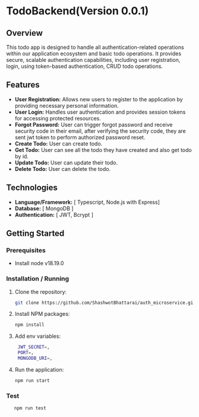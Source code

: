 # TodoBackend(Version 0.0.1)

## Overview

This todo app is designed to handle all authentication-related operations within our application ecosystem and basic todo operations. It provides secure, scalable authentication capabilities, including user registration, login, using token-based authentication, CRUD todo operations.

## Features

- **User Registration:** Allows new users to register to the application by providing necessary personal information.
- **User Login:** Handles user authentication and provides session tokens for accessing protected resources.
- **Forgot Password:** User can trigger forgot password and receive security code in their email, after verifying the security code, they are sent jwt token to perform authorized password reset.
- **Create Todo:** User can create todo.
- **Get Todo:** User can see all the todo they have created and also get todo by id.
- **Update Todo:** User can update their todo.
- **Delete Todo:** User can delete the todo.

## Technologies

- **Language/Framework:** [ Typescript, Node.js with Express]
- **Database:** [ MongoDB ]
- **Authentication:** [ JWT, Bcrypt ]

## Getting Started

### Prerequisites

- Install node v18.19.0

### Installation / Running

1. Clone the repository:

   ```bash
   git clone https://github.com/ShashwotBhattarai/auth_microservice.git
   ```

2. Install NPM packages:

   ```bash
   npm install
   ```

3. Add env variables:

   ```bash
    JWT_SECRET=,
    PORT=,
    MONGODB_URI=,
   ```

4. Run the application:

   ```bash
   npm run start
   ```

### Test

```bash
   npm run test
```
